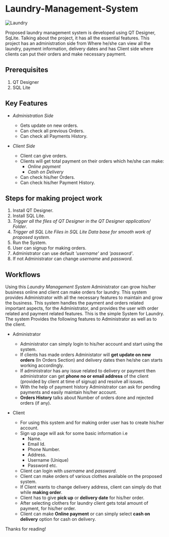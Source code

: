 # Laundry-Management-System



![Laundry](https://user-images.githubusercontent.com/69461207/89923813-c62a1e00-dc1e-11ea-927f-e3e1afe98589.png)



Proposed laundry management system is developed using QT Designer, SqLite.  Talking about the project, it has all the essential features. This project has an administration side from Where he/she can view all the laundry, payment information, delivery dates and has Client side where clients can put their orders and make necessary payment.


## Prerequisites

1. QT Designer
2. SQL Lite 


## Key Features

- *Administration Side*

  - Gets update on new orders.
  - Can check all previous Orders.
  - Can check all Payments History.

- *Client Side*

  - Client can give orders.
  - Clients will get total payment on their orders which he/she can make:
      - *Online payment*
      - *Cash on Delivery*
  - Can check his/her Orders.
  - Can check his/her Payment History.
  
## Steps for making project work
  
  1. Install QT Designer.
  2. Install SQL Lite.
  3. *Trigger all the files of QT Designer in the QT Designer application/ Folder*.
  4. *Trigger all SQL Lite Files in SQL Lite Data base for smooth work of proposed system*.
  5. Run the System.
  6. User can signup for making orders.
  7. Administrator can use default *'username'* and *'password'*.
  8. If not Administrator can change *username* and *password*.
  
       
## Workflows

  Using this *Laundry Management System* Administrator can grow his/her business online and client can make orders for laundry. This system provides Administrator with all the     necessary features to maintain and grow the business. This system handles the payment and orders related important aspects, for the Administrator, and provides the user with     order related and payment related features. This is the simple System for Laundry. The system Provides the following features to Administrator as well as to the client.


- Administrator
  
  - Administrator can simply login to his/her account and start using the system.
  - If clients has made orders Administator will **get update on new orders** (In Orders Section) and delivery dates then he/she can starts working accordingly.
  - If administrator has any issue related to delivery or payment then administrator can get **phone no or email address** of the client 
    (provided by client at time of signup) and resolve all issues.
  - With the help of payment history Administrator can ask for pending payments and easily maintain his/her account.
  - **Orders History** talks about Number of orders done and rejected orders (if any).

- Client

  - For using this system and for making order user has to create his/her account.
  - Sign up page will ask for some basic information i.e
      - Name.
      - Email Id.
      - Phone Number.
      - Address.
      - Username (Unique)
      - Password  etc.
  - Client can login with *username* and *password*.
  - Client can make orders of various clothes available on the proposed system.
  - If Client wants to change delivery address, client can simply do that while **making order**.
  - Client has to give **pick up** or **delivery date** for his/her order.
  - After selecting clothers for laundry client gets total amount of payment, for his/her order.
  - Client can make **Online payment** or can simply select **cash on delivery** option for cash on delivery.
  

Thanks for reading!

